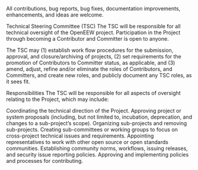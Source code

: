 All contributions, bug reports, bug fixes, documentation improvements, enhancements, and ideas are welcome.

Technical Steering Committee (TSC)
The TSC will be responsible for all technical oversight of the OpenEEW project. Participation in the Project through becoming a Contributor and Committer is open to anyone.

The TSC may (1) establish work flow procedures for the submission, approval, and closure/archiving of projects, (2) set requirements for the promotion of Contributors to Committer status, as applicable, and (3) amend, adjust, refine and/or eliminate the roles of Contributors, and Committers, and create new roles, and publicly document any TSC roles, as it sees fit.

Responsibilities
The TSC will be responsible for all aspects of oversight relating to the Project, which may include:

Coordinating the technical direction of the Project.
Approving project or system proposals (including, but not limited to, incubation, deprecation, and changes to a sub-project’s scope).
Organizing sub-projects and removing sub-projects.
Creating sub-committees or working groups to focus on cross-project technical issues and requirements.
Appointing representatives to work with other open source or open standards communities.
Establishing community norms, workflows, issuing releases, and security issue reporting policies.
Approving and implementing policies and processes for contributing.
